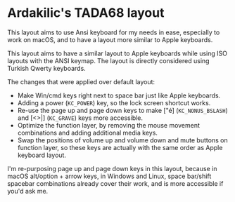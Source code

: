# Ardakilic's TADA68 layout

This layout aims to use Ansi keyboard for my needs in ease, especially to work on macOS, and to have a layout more similar to Apple keyboards.

This layout aims to have a similar layout to Apple keyboards while using ISO layouts with the ANSI keymap. The layout is directly considered using Turkish Qwerty keyboards.

The changes that were applied over default layout:

* Make Win/cmd keys right next to space bar just like Apple keyboards.
* Adding a power (`KC_POWER`) key, so the lock screen shortcut works.
* Re-use the page up and page down keys to make ["é] (`KC_NONUS_BSLASH`) and [<>|] (`KC_GRAVE`) keys more accessible.
* Optimize the function layer, by removing the mouse movement combinations and adding additional media keys.
* Swap the positions of volume up and volume down and mute buttons on function layer, so these keys are actually with the same order as Apple keyboard layout.

I'm re-purposing page up and page down keys in this layout, because in macOS alt/option + arrow keys, in Windows and Linux, space bar/shift spacebar combinations already cover their work, and is more accessible if you'd ask me.

